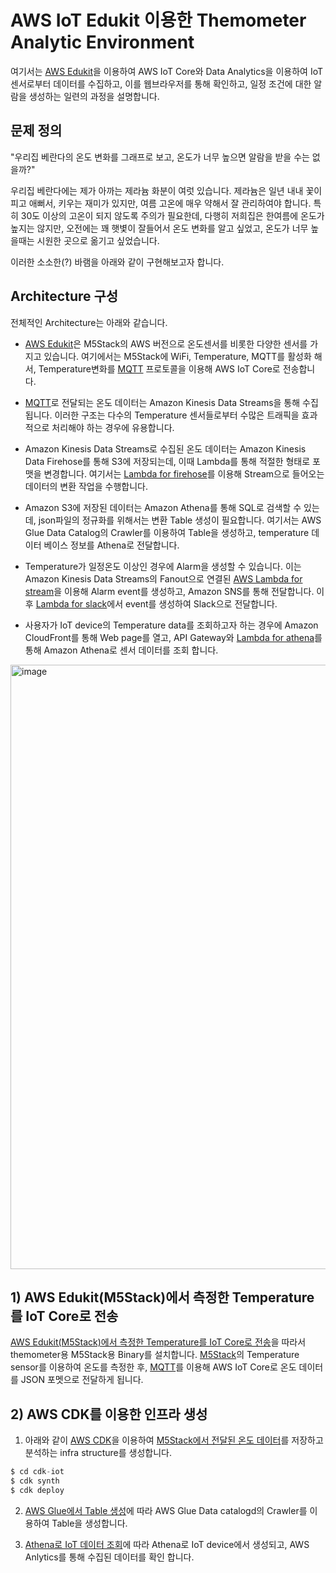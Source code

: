 # AWS IoT Edukit 이용한 Themometer Analytic Environment

여기서는 [AWS Edukit](https://github.com/kyopark2014/IoT-Core-Contents/blob/main/m5stack.md)을 이용하여 AWS IoT Core와 Data Analytics을 이용하여 IoT 센서로부터 데이터를 수집하고, 이를 웹브라우저를 통해 확인하고, 일정 조건에 대한 알람을 생성하는 일련의 과정을 설명합니다. 

## 문제 정의

"우리집 베란다의 온도 변화를 그래프로 보고, 온도가 너무 높으면 알람을 받을 수는 없을까?"

우리집 베란다에는 제가 아까는 제라늄 화분이 여럿 있습니다. 제라늄은 일년 내내 꽃이 피고 애뻐서, 키우는 재미가 있지만, 여름 고온에 매우 약해서 잘 관리하여야 합니다. 특히 30도 이상의 고온이 되지 않도록 주의가 필요한데, 다행히 저희집은 한여름에 온도가 높지는 않지만, 오전에는 꽤 햇볓이 잘들어서 온도 변화를 알고 싶었고, 온도가 너무 높을때는 시원한 곳으로 옮기고 싶었습니다.

이러한 소소한(?) 바램을 아래와 같이 구현해보고자 합니다. 

## Architecture 구성 

전체적인 Architecture는 아래와 같습니다. 

- [AWS Edukit](https://github.com/kyopark2014/IoT-Core-Contents/blob/main/m5stack.md)은 M5Stack의 AWS 버전으로 온도센서를 비롯한 다양한 센서를 가지고 있습니다. 여기에서는 M5Stack에 WiFi, Temperature, MQTT를 활성화 해서, Temperature변화를 [MQTT](https://github.com/kyopark2014/IoT-Core-Contents/blob/main/mqtt.md) 프로토콜을 이용해 AWS IoT Core로 전송합니다. 

- [MQTT](https://github.com/kyopark2014/IoT-Core-Contents/blob/main/mqtt.md)로 전달되는 온도 데이터는 Amazon Kinesis Data Streams을 통해 수집됩니다. 이러한 구조는 다수의 Temperature 센서들로부터 수많은 트래픽을 효과적으로 처리해야 하는 경우에 유용합니다. 

- Amazon Kinesis Data Streams로 수집된 온도 데이터는 Amazon Kinesis Data Firehose를 통해 S3에 저장되는데, 이때 Lambda를 통해 적절한 형태로 포맷을 변경합니다. 여기서는 [Lambda for firehose](https://github.com/kyopark2014/iot-analytics-for-thermometer/tree/main/lambda-for-firehose)를 이용해 Stream으로 들어오는 데이터의 변환 작업을 수행합니다. 

- Amazon S3에 저장된 데이터는 Amazon Athena를 통해 SQL로 검색할 수 있는데, json파일의 정규화를 위해서는 변환 Table 생성이 필요합니다. 여기서는 AWS Glue Data Catalog의 Crawler를 이용하여 Table을 생성하고, temperature 데이터 베이스 정보를 Athena로 전달합니다. 

- Temperature가 일정온도 이상인 경우에 Alarm을 생성할 수 있습니다. 이는 Amazon Kinesis Data Streams의 Fanout으로 연결된 [AWS Lambda for stream](https://github.com/kyopark2014/iot-analytics-for-thermometer/tree/main/lambda-for-stream)을 이용해 Alarm event를 생성하고, Amazon SNS를 통해 전달합니다. 이후 [Lambda for slack](https://github.com/kyopark2014/iot-analytics-for-thermometer/tree/main/lambda-for-slack)에서 event를 생성하여 Slack으로 전달합니다. 

- 사용자가 IoT device의 Temperature data를 조회하고자 하는 경우에 Amazon CloudFront를 통해 Web page를 열고, API Gateway와 [Lambda for athena](https://github.com/kyopark2014/iot-analytics-for-thermometer/tree/main/lambda-for-athena)를 통해 Amazon Athena로 센서 데이터를 조회 합니다. 

<img width="967" alt="image" src="https://user-images.githubusercontent.com/52392004/171308428-f990535e-c953-4839-ab49-bc0e1f7c9735.png">


## 1) AWS Edukit(M5Stack)에서 측정한 Temperature를 IoT Core로 전송

[AWS Edukit(M5Stack)에서 측정한 Temperature를 IoT Core로 전송](https://github.com/kyopark2014/iot-analytics-for-thermometer/blob/main/aws-iot-thermometer/README.md)을 따라서 themometer용 M5Stack용 Binary를 설치합니다.  [M5Stack](https://github.com/kyopark2014/IoT-Core-Contents/blob/main/m5stack.md)의 Temperature sensor를 이용하여 온도를 측정한 후, [MQTT](https://github.com/kyopark2014/IoT-Core-Contents/blob/main/mqtt.md)를 이용해 AWS IoT Core로 온도 데이터를 JSON 포멧으로 전달하게 됩니다. 



## 2) AWS CDK를 이용한 인프라 생성  

1) 아래와 같이 [AWS CDK](https://github.com/kyopark2014/technical-summary/blob/main/cdk-introduction.md)을 이용하여 [M5Stack에서 전달된 온도 데이터](https://github.com/kyopark2014/iot-analytics/tree/main/aws-iot-thermometer)를 저장하고 분석하는 infra structure를 생성합니다. 

```c
$ cd cdk-iot
$ cdk synth
$ cdk deploy
```

2) [AWS Glue에서 Table 생성](https://github.com/kyopark2014/iot-analytics-for-thermometer/blob/main/crawler.md)에 따라 AWS Glue Data catalogd의 Crawler를 이용하여 Table을 생성합니다. 

3) [Athena로 IoT 데이터 조회](https://github.com/kyopark2014/iot-analytics-for-thermometer/blob/main/athena.md)에 따라 Athena로 IoT device에서 생성되고, AWS Anlytics를 통해 수집된 데이터를 확인 합니다.




